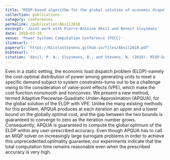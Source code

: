 ```yaml
---
title: "MIQP-based algorithm for the global solution of economic dispatch problems with valve-point effects"
collection: publications
category: conferences
permalink: /publication/Absil2018
excerpt: 'Joint work with Pierre-Antoine Absil and Benoit Sluysmans'
date: 2018-03-10
venue: 'Power Systems Computation Conference (PSCC)'
slidesurl: ''
paperurl: 'https://NicolasStevens.github.io/files/Absil2018.pdf'
bibtexurl: ''
citation: 'Absil, P. A., Sluysmans, B., and Stevens, N. (2018). MIQP-based algorithm for the global solution of economic dispatch problems with valve-point effects. Power Systems Computation Conference (PSCC), pp. 1-7, IEEE.'
---
```

Even in a static setting, the economic load dispatch problem (ELDP)-namely the cost-optimal distribution of power among generating units to meet a specific demand subject to system constraints-turns out to be a challenge owing to the consideration of valve-point effects (VPE), which make the cost function nonsmooth and nonconvex. We present a new method, termed Adaptive Piecewise-Quadratic Under-Approximation (APQUA), for the global solution of the ELDP with VPE. Unlike the many existing methods for this problem, APQUA produces at each iteration an upper and a lower bound on the globally optimal cost, and the gap between the two bounds is guaranteed to converge to zero as the iteration number grows. Consequently, APQUA is guaranteed to compute the global optimum of the ELDP within any user-prescribed accuracy. Even though APQUA has to call an MIQP solver on increasingly large surrogate problems in order to achieve this unprecedented optimality guarantee, our experiments indicate that the total computation time remains reasonable even when the prescribed accuracy is very high.
